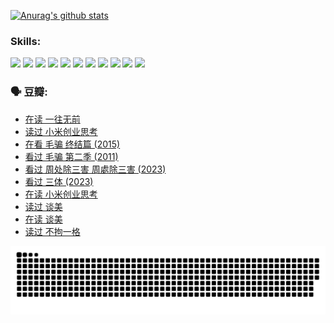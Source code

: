 
[![Anurag's github stats](https://github-readme-stats.vercel.app/api?username=w940853815)](https://github.com/anuraghazra/github-readme-stats)

### Skills:

<code><img height="32" src="https://cdn.jsdelivr.net/npm/simple-icons@v5/icons/python.svg"></code>
<code><img height="32" src="https://cdn.jsdelivr.net/npm/simple-icons@v5/icons/javascript.svg"></code>
<code><img height="32" src="https://cdn.jsdelivr.net/npm/simple-icons@v5/icons/django.svg"></code>
<code><img height="32" src="https://cdn.jsdelivr.net/npm/simple-icons@v5/icons/flask.svg"></code>
<code><img height="32" src="https://cdn.jsdelivr.net/npm/simple-icons@v5/icons/vuetify.svg"></code>
<code><img height="32" src="https://cdn.jsdelivr.net/npm/simple-icons@v5/icons/git.svg"></code>
<code><img height="32" src="https://cdn.jsdelivr.net/npm/simple-icons@v5/icons/docker.svg"></code>
<code><img height="32" src="https://cdn.jsdelivr.net/npm/simple-icons@v5/icons/postgresql.svg"></code>
<code><img height="32" src="https://cdn.jsdelivr.net/npm/simple-icons@v5/icons/elasticsearch.svg"></code>
<code><img height="32" src="https://cdn.jsdelivr.net/npm/simple-icons@v5/icons/macos.svg"></code>
<code><img height="32" src="https://cdn.jsdelivr.net/npm/simple-icons@v5/icons/linux.svg"></code>

### 🗣 豆瓣:

<!-- DOUBAN-ACTIVITIES:START -->
- [在读 一往无前](https://www.douban.com/people/136069238/status/4590507310/?_i=14277689)
- [读过 小米创业思考](https://www.douban.com/people/136069238/status/4590506983/?_i=14277689)
- [在看 毛骗 终结篇‎ (2015)](https://www.douban.com/people/136069238/status/4581971924/?_i=14277689)
- [看过 毛骗 第二季‎ (2011)](https://www.douban.com/people/136069238/status/4581971810/?_i=14277689)
- [看过 周处除三害 周處除三害‎ (2023)](https://www.douban.com/people/136069238/status/4575646701/?_i=14277689)
- [看过 三体‎ (2023)](https://www.douban.com/people/136069238/status/4574263039/?_i=14277689)
- [在读 小米创业思考](https://www.douban.com/people/136069238/status/4572047905/?_i=14277689)
- [读过 谈美](https://www.douban.com/people/136069238/status/4572047629/?_i=14277689)
- [在读 谈美](https://www.douban.com/people/136069238/status/4560861771/?_i=14277689)
- [读过 不拘一格](https://www.douban.com/people/136069238/status/4560861445/?_i=14277689)
<!-- DOUBAN-ACTIVITIES:END -->


![Snake animation](https://raw.githubusercontent.com/w940853815/w940853815/output/github-contribution-grid-snake.svg)

<!--
**w940853815/w940853815** is a ✨ _special_ ✨ repository because its `README.md` (this file) appears on your GitHub profile.

Here are some ideas to get you started:

- 🔭 I’m currently working on ...
- 🌱 I’m currently learning ...
- 👯 I’m looking to collaborate on ...
- 🤔 I’m looking for help with ...
- 💬 Ask me about ...
- 📫 How to reach me: ...
- 😄 Pronouns: ...
- ⚡ Fun fact: ...
-->
